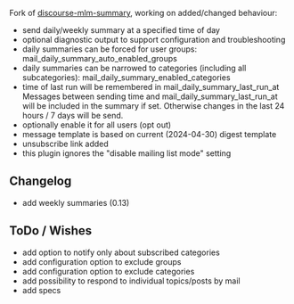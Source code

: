 Fork of [discourse-mlm-summary](https://github.com/procourse/discourse-mlm-daily-summary), working on added/changed behaviour:

- send daily/weekly summary at a specified time of day
- optional diagnostic output to support configuration and troubleshooting
- daily summaries can be forced for user groups: mail_daily_summary_auto_enabled_groups
- daily summaries can be narrowed to categories (including all subcategories): mail_daily_summary_enabled_categories
- time of last run will be remembered in mail_daily_summary_last_run_at
  Messages between sending time and mail_daily_summary_last_run_at will be included in the summary if set. Otherwise changes in the last 24 hours / 7 days will be send.
- optionally enable it for all users (opt out)
- message template is based on current (2024-04-30) digest template
- unsubscribe link added
- this plugin ignores the "disable mailing list mode" setting

## Changelog

- add weekly summaries (0.13)

## ToDo / Wishes

- add option to notify only about subscribed categories
- add configuration option to exclude groups 
- add configuration option to exclude categories
- add possibility to respond to individual topics/posts by mail
- add specs


